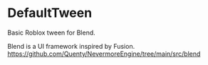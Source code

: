 # DefaultTween
Basic Roblox tween for Blend.

Blend is a UI framework inspired by Fusion.
https://github.com/Quenty/NevermoreEngine/tree/main/src/blend
